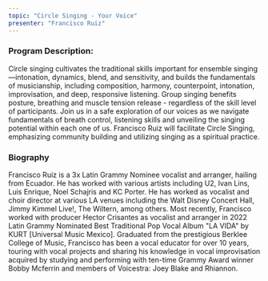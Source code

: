 ```yaml
---
topic: "Circle Singing - Your Voice"
presenter: "Francisco Ruiz"
---
```


### Program Description:

Circle singing cultivates the traditional skills important for ensemble singing—intonation, dynamics, blend, and sensitivity, and builds the fundamentals of musicianship, including composition, harmony, counterpoint, intonation, improvisation, and deep, responsive listening. Group singing benefits posture, breathing and muscle tension release - regardless of the skill level of participants. Join us in a safe exploration of our voices as we navigate fundamentals of breath control, listening skills and unveiling the singing potential within each one of us. Francisco Ruiz will facilitate Circle Singing, emphasizing community building and utilizing singing as a spiritual practice.

### Biography

Francisco Ruiz is a 3x Latin Grammy Nominee vocalist and arranger, hailing from Ecuador. He has worked with various artists including U2, Ivan Lins, Luis Enrique, Noel Schajris and KC Porter. He has worked as vocalist and choir director at various LA venues including the Walt Disney Concert Hall, Jimmy Kimmel Live!, The Wiltern, among others. Most recently, Francisco worked with producer Hector Crisantes as vocalist and arranger in 2022 Latin Grammy Nominated Best Traditional Pop Vocal Album "LA VIDA" by KURT [Universal Music Mexico]. Graduated from the prestigious Berklee College of Music, Francisco has been a vocal educator for over 10 years, touring with vocal projects and sharing his knowledge in vocal improvisation acquired by studying and performing with ten-time Grammy Award winner Bobby Mcferrin and members of Voicestra: Joey Blake and Rhiannon.
